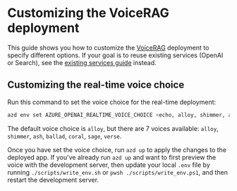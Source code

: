 # Customizing the VoiceRAG deployment

This guide shows you how to customize the [VoiceRAG](../README.md#deploying-the-app) deployment to specify different options.
If your goal is to reuse existing services (OpenAI or Search), see the [existing services guide](./existing_services.md) instead.

## Customizing the real-time voice choice

Run this command to set the voice choice for the real-time deployment:

```bash
azd env set AZURE_OPENAI_REALTIME_VOICE_CHOICE <echo, alloy, shimmer, ash, ballad, coral, sage, verse>
```

The default voice choice is `alloy`, but there are 7 voices available: `alloy`, `shimmer`, `ash`, `ballad`, `coral`, `sage`, `verse`.

Once you have set the voice choice, run `azd up` to apply the changes to the deployed app.
If you've already run `azd up` and want to first preview the voice with the development server, then update your local `.env` file by running `./scripts/write_env.sh` or `pwsh ./scripts/write_env.ps1`, and then restart the development server.

